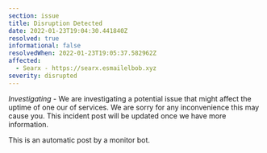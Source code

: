 ```yaml
---
section: issue
title: Disruption Detected
date: 2022-01-23T19:04:30.441840Z
resolved: true
informational: false
resolvedWhen: 2022-01-23T19:05:37.582962Z
affected:
  - Searx - https://searx.esmailelbob.xyz
severity: disrupted
---
```

*Investigating* - We are investigating a potential issue that might affect the uptime of one our of services. We are sorry for any inconvenience this may cause you. This incident post will be updated once we have more information.

This is an automatic post by a monitor bot.
        
